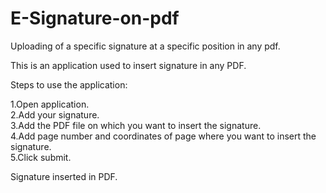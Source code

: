 # E-Signature-on-pdf
Uploading of a specific signature at a specific position in any pdf.

This is an application used to insert signature in any PDF.

Steps to use the application:

1.Open application.<br />
2.Add your signature.<br />
3.Add the PDF file on which you want to insert the signature.<br />
4.Add page number and coordinates of page where you want to insert the signature.<br />
5.Click submit.<br />

Signature inserted in PDF.
